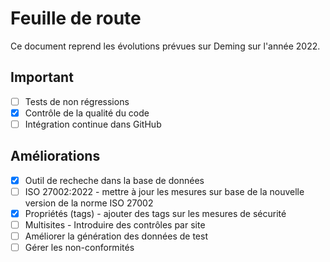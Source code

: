 # Feuille de route

Ce document reprend les évolutions prévues sur Deming sur l'année 2022.

## Important

* [ ] Tests de non régressions
* [x] Contrôle de la qualité du code
* [ ] Intégration continue dans GitHub

## Améliorations

* [x] Outil de recheche dans la base de données
* [ ] ISO 27002:2022 - mettre à jour les mesures sur base de la nouvelle version de la norme ISO 27002
* [x] Propriétés (tags) - ajouter des tags sur les mesures de sécurité
* [ ] Multisites - Introduire des contrôles par site 
* [ ] Améliorer la génération des données de test
* [ ] Gérer les non-conformités
